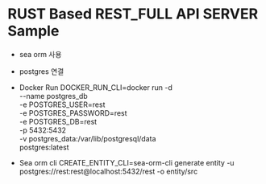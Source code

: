 # RUST Based REST_FULL API SERVER Sample

- sea orm 사용
- postgres 연결

- Docker Run
  DOCKER_RUN_CLI=docker run -d \
   --name postgres_db \
   -e POSTGRES_USER=rest \
   -e POSTGRES_PASSWORD=rest \
   -e POSTGRES_DB=rest \
   -p 5432:5432 \
   -v postgres_data:/var/lib/postgresql/data \
   postgres:latest

- Sea orm cli
  CREATE_ENTITY_CLI=sea-orm-cli generate entity -u postgres://rest:rest@localhost:5432/rest -o entity/src
